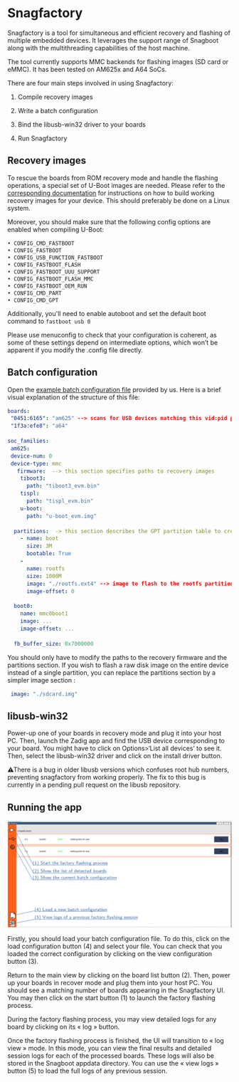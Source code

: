 # Snagfactory

Snagfactory is a tool for simultaneous and efficient recovery and flashing of multiple embedded devices. It leverages the support range of Snagboot along with the multithreading capabilities of the host machine.

The tool currently supports MMC backends for flashing images (SD card or eMMC). It has been tested on AM625x and A64 SoCs.

There are four main steps involved in using Snagfactory:

1. Compile recovery images

2. Write a batch configuration

3. Bind the libusb-win32 driver to your boards

4. Run Snagfactory

## Recovery images

To rescue the boards from ROM recovery mode and handle the flashing operations, a special set of U-Boot images are needed. Please refer to the [corresponding documentation](fw_binaries.md) for instructions on how to build working recovery images for your device. This should preferably be done on a Linux system.

Moreover, you should make sure that the following config options are enabled when compiling U-Boot:

```
• CONFIG_CMD_FASTBOOT
• CONFIG_FASTBOOT
• CONFIG_USB_FUNCTION_FASTBOOT
• CONFIG_FASTBOOT_FLASH
• CONFIG_FASTBOOT_UUU_SUPPORT
• CONFIG_FASTBOOT_FLASH_MMC
• CONFIG_FASTBOOT_OEM_RUN
• CONFIG_CMD_PART
• CONFIG_CMD_GPT
```

Additionally, you'll need to enable autoboot and set the default boot command to `fastboot usb 0`

Please use menuconfig to check that your configuration is coherent, as some of these settings depend on intermediate options, which won’t be apparent if you modify the .config file directly.

## Batch configuration

Open the [example batch configuration file](batch-example.yaml) provided by us. Here is a brief visual explanation of the structure of this file:

```yaml
boards:
 "0451:6165": "am625" --> scans for USB devices matching this vid:pid pair
 "1f3a:efe8": "a64"

soc_families:
 am625:
 device-num: 0
 device-type: mmc
   firmware:  --> this section specifies paths to recovery images
    tiboot3:
      path: "tiboot3_evm.bin"
    tispl:
      path: "tispl_evm.bin"
    u-boot:
      path: "u-boot_evm.img"

  partitions:  -> this section describes the GPT partition table to create
    - name: boot
      size: 3M
      bootable: True
    -
      name: rootfs
      size: 1000M
      image: "./rootfs.ext4" --> image to flash to the rootfs partition
      image-offset: 0

  boot0:
    name: mmc0boot1
    image: ...
    image-offset: ...

  fb_buffer_size: 0x7000000
```

You should only have to modify the paths to the recovery firmware and the partitions section. If you wish to flash a raw disk image on the entire device instead of a single partition, you can replace the partitions section by a simpler image section :

```yaml
 image: "./sdcard.img"
```

## libusb-win32

Power-up one of your boards in recovery mode and plug it into your host PC. Then, launch the Zadig app and find the USB device corresponding to your board. You might have to click on Options>‘List all devices’ to see it. Then, select the libusb-win32 driver and click on the install driver button.

⚠There is a bug in older libusb versions which confuses root hub numbers, preventing snagfactory from working properly. The fix to this bug is currently in a pending pull request on the libusb repository.

## Running the app

![snagfactory UI](snagfactory.png)

Firstly, you should load your batch configuration file. To do this, click on the load configuration button (4) and select your file. You can check that you loaded the correct configuration by clicking on the view configuration button (3).

Return to the main view by clicking on the board list button (2). Then, power up your boards in recover mode and plug them into your host PC. You should see a matching number of boards appearing in the Snagfactory UI. You may then click on the start button (1) to launch the factory flashing process.

During the factory flashing process, you may view detailed logs for any board by clicking on its « log » button.

Once the factory flashing process is finished, the UI will transition to « log view » mode. In this mode, you can view the final results and detailed session logs for each of the processed boards. These logs will also be stored in the Snagboot appdata directory. You can use the « view logs » button (5) to load the full logs of any previous session.


